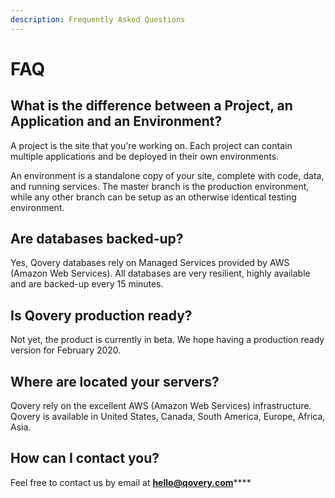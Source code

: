 ```yaml
---
description: Frequently Asked Questions
---
```


# FAQ

## What is the difference between a Project, an Application and an Environment?

A project is the site that you're working on. Each project can contain multiple applications and be deployed in their own environments.

An environment is a standalone copy of your site, complete with code, data, and running services. The master branch is the production environment, while any other branch can be setup as an otherwise identical testing environment. 

## Are databases backed-up?

Yes, Qovery databases rely on Managed Services provided by AWS \(Amazon Web Services\). All databases are very resilient, highly available and are backed-up every 15 minutes.

## Is Qovery production ready?

Not yet, the product is currently in beta. We hope having a production ready version for February 2020.

## Where are located your servers?

Qovery rely on the excellent AWS \(Amazon Web Services\) infrastructure. Qovery is available in United States, Canada, South America, Europe, Africa, Asia. 

## How can I contact you?

Feel free to contact us by email at [**hello@qovery.com**](mailto:hello@qovery.com)\*\*\*\*

